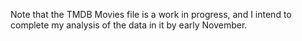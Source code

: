 Note that the TMDB Movies file is a work in progress, and I intend to complete my analysis of the data in it by early November.
